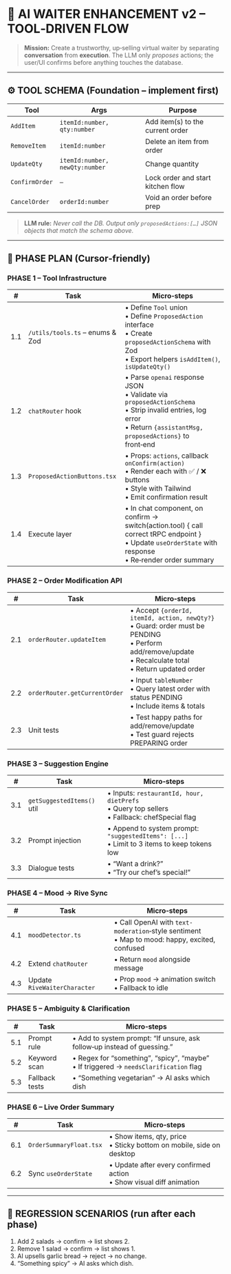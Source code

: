 # 🤖 AI WAITER ENHANCEMENT v2 – TOOL‑DRIVEN FLOW

> **Mission:** Create a trustworthy, up‑selling virtual waiter by separating **conversation** from **execution**.  The LLM only *proposes* actions; the user/UI confirms before anything touches the database.

---

## ⚙️ TOOL SCHEMA (Foundation – implement first)

| Tool           | Args                           | Purpose                           |
| -------------- | ------------------------------ | --------------------------------- |
| `AddItem`      | `itemId:number, qty:number`    | Add item(s) to the current order  |
| `RemoveItem`   | `itemId:number`                | Delete an item from order         |
| `UpdateQty`    | `itemId:number, newQty:number` | Change quantity                   |
| `ConfirmOrder` | `—`                            | Lock order and start kitchen flow |
| `CancelOrder`  | `orderId:number`               | Void an order before prep         |

> **LLM rule:** *Never call the DB.  Output only `proposedActions:[…]` JSON objects that match the schema above.*

---

## 📅 PHASE PLAN (Cursor‑friendly)

### **PHASE 1 – Tool Infrastructure**

| #   | Task                            | Micro‑steps                                                                                                                                                                 |
| --- | ------------------------------- | --------------------------------------------------------------------------------------------------------------------------------------------------------------------------- |
| 1.1 | `/utils/tools.ts` – enums & Zod | • Define `Tool` union <br>• Define `ProposedAction` interface <br>• Create `proposedActionSchema` with Zod <br>• Export helpers `isAddItem()`, `isUpdateQty()`              |
| 1.2 | `chatRouter` hook               | • Parse `openai` response JSON <br>• Validate via `proposedActionSchema` <br>• Strip invalid entries, log error <br>• Return `{assistantMsg, proposedActions}` to front‑end |
| 1.3 | `ProposedActionButtons.tsx`     | • Props: `actions`, callback `onConfirm(action)` <br>• Render each with ✅ / ❌ buttons <br>• Style with Tailwind <br>• Emit confirmation result                              |
| 1.4 | Execute layer                   | • In chat component, on confirm → switch(action.tool) { call correct tRPC endpoint } <br>• Update `useOrderState` with response <br>• Re‑render order summary               |

### **PHASE 2 – Order Modification API**

| #   | Task                          | Micro‑steps                                                                                                                                                         |
| --- | ----------------------------- | ------------------------------------------------------------------------------------------------------------------------------------------------------------------- |
| 2.1 | `orderRouter.updateItem`      | • Accept `{orderId, itemId, action, newQty?}` <br>• Guard: order must be PENDING <br>• Perform add/remove/update <br>• Recalculate total <br>• Return updated order |
| 2.2 | `orderRouter.getCurrentOrder` | • Input `tableNumber` <br>• Query latest order with status PENDING <br>• Include items & totals                                                                     |
| 2.3 | Unit tests                    | • Test happy paths for add/remove/update <br>• Test guard rejects PREPARING order                                                                                   |

### **PHASE 3 – Suggestion Engine**

| #   | Task                       | Micro‑steps                                                                                        |
| --- | -------------------------- | -------------------------------------------------------------------------------------------------- |
| 3.1 | `getSuggestedItems()` util | • Inputs: `restaurantId, hour, dietPrefs` <br>• Query top sellers <br>• Fallback: chefSpecial flag |
| 3.2 | Prompt injection           | • Append to system prompt: `"suggestedItems": [...]` <br>• Limit to 3 items to keep tokens low     |
| 3.3 | Dialogue tests             | • “Want a drink?” <br>• “Try our chef’s special!”                                                  |

### **PHASE 4 – Mood → Rive Sync**

| #   | Task                         | Micro‑steps                                                                                      |
| --- | ---------------------------- | ------------------------------------------------------------------------------------------------ |
| 4.1 | `moodDetector.ts`            | • Call OpenAI with `text-moderation`‑style sentiment <br>• Map to mood: happy, excited, confused |
| 4.2 | Extend `chatRouter`          | • Return `mood` alongside message                                                                |
| 4.3 | Update `RiveWaiterCharacter` | • Prop `mood` → animation switch <br>• Fallback to idle                                          |

### **PHASE 5 – Ambiguity & Clarification**

| #   | Task           | Micro‑steps                                                                              |
| --- | -------------- | ---------------------------------------------------------------------------------------- |
| 5.1 | Prompt rule    | • Add to system prompt: “If unsure, ask follow‑up instead of guessing.”                  |
| 5.2 | Keyword scan   | • Regex for “something”, “spicy”, “maybe” <br>• If triggered → `needsClarification` flag |
| 5.3 | Fallback tests | • “Something vegetarian” → AI asks which dish                                            |

### **PHASE 6 – Live Order Summary**

| #   | Task                    | Micro‑steps                                                             |
| --- | ----------------------- | ----------------------------------------------------------------------- |
| 6.1 | `OrderSummaryFloat.tsx` | • Show items, qty, price <br>• Sticky bottom on mobile, side on desktop |
| 6.2 | Sync `useOrderState`    | • Update after every confirmed action <br>• Show visual diff animation  |

---

## 🧪 REGRESSION SCENARIOS (run after each phase)

1. Add 2 salads → confirm → list shows 2.
2. Remove 1 salad → confirm → list shows 1.
3. AI upsells garlic bread → reject → no change.
4. “Something spicy” → AI asks which dish.

